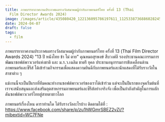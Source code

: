 ```yaml
---
title: ภาพบรรยากาศงานประกาศผลรางวัลสมาคมผู้กำกับภาพยนตร์ไทย ครั้งที่ 13 (Thai
  Film Director Awards 2024)
image: /images/article/435080420_122136095786197611_1125338736886028245_n-1-.jpg
date: 2024-04-07
draft: false
tags:
  - film
---
```

ภาพบรรยากาศงานประกาศผลรางวัลสมาคมผู้กำกับภาพยนตร์ไทย ครั้งที่ 13 (Thai Film Director Awards 2024)  "13 ปี หนังไทย ข้า ไม่ ตาย" คุณหมอสุรพงษ์ สืบวงศ์ลี รองประธานคณะกรรมการพัฒนาซอฟต์พาวเวอร์แห่งชาติ และ ม.ร.ว.เฉลิม ชาตรี ยุคล ประธานอนุกรรมการขับเคลื่อนด้านภาพยนตร์และซีรีส์ ได้เข้าร่วมกิจกรรมเพื่อแสดงความยินดีกับภาพยนตร์และนักแสดงที่ได้รับรางวัลในสาขาต่าง ๆ 

แม้งานนี้จะเป็นปีแรกที่ทีมคณะทำงานซอฟต์พาวเวอร์ของเราได้เข้าร่วม แต่จะเป็นปีแรกของจุดเริ่มต้นที่เราจะสนับสนุนและส่งเสริมอุตสาหกรรมภาพยนตร์และซีรีส์อย่างจริงจัง เพื่อเป็นกำลังสำคัญในการผลักดันซอฟต์พาวเวอร์ไทยสู่สายตาชาวโลก

ภาพยนตร์เรื่องไหน ดาราท่านใด ได้รับรางวัลอะไรบ้าง ติดตามได้ที่ : https://www.facebook.com/share/p/zu1hWGmrSBEZ2vZi/?mibextid=WC7FNe
